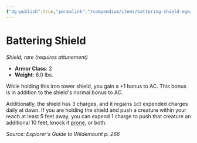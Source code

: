 ```yaml
---
{"dg-publish":true,"permalink":"/compendium/items/battering-shield-egw/","tags":["compendium/src/5e/egw","item/armor/shield","item/attunement/required","item/rarity/rare"]}
---
```


# Battering Shield
*Shield, rare (requires attunement)*  

- **Armor Class**: 2
- **Weight**: 6.0 lbs.

While holding this iron tower shield, you gain a +1 bonus to AC. This bonus is in addition to the shield's normal bonus to AC.

Additionally, the shield has 3 charges, and it regains `1d3` expended charges daily at dawn. If you are holding the shield and push a creature within your reach at least 5 feet away, you can expend 1 charge to push that creature an additional 10 feet, knock it [prone](rules/conditions.md#prone), or both.

*Source: Explorer's Guide to Wildemount p. 266*